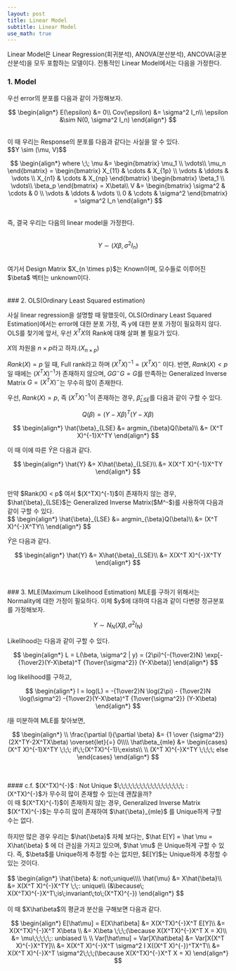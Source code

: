 ```yaml
---
layout: post
title: Linear Model
subtitle: Linear Model
use_math: true
---
```


Linear Model은 Linear Regression(회귀분석), ANOVA(분산분석), ANCOVA(공분산분석)을 모두 포함하는 모델이다. 전통적인 Linear Model에서는 다음을 가정한다.

### 1. Model

우선 error의 분포를 다음과 같이 가정해보자.

$$
\begin{align*}
E(\epsilon) &= 0\\
Cov(\epsilon) &= \sigma^2 I_n\\
\epsilon &\sim N(0, \sigma^2 I_n)
\end{align*}
$$

<br>
이 때 우리는 Response의 분포를 다음과 같다는 사실을 알 수 있다.

<br>
$$Y \sim (\mu, V)$$

<br>

$$
\begin{align*}
where \;\;
\mu &=
\begin{bmatrix}
\mu_1 \\
\vdots\\
\mu_n
\end{bmatrix} =
\begin{bmatrix}
X_{11} & \cdots & X_{1p} \\
\vdots & \ddots & \vdots \\
X_{n1} & \cdots & X_{np}
\end{bmatrix}
\begin{bmatrix}
\beta_1 \\
\vdots\\
\beta_p
\end{bmatrix}
= X\beta\\
V &=
\begin{bmatrix}
\sigma^2 & \cdots & 0 \\
\vdots & \ddots & \vdots \\
0 & \cdots & \sigma^2
\end{bmatrix}
= \sigma^2 I_n
\end{align*}
$$

<br>
즉, 결국 우리는 다음의 linear model을 가정한다.
<br>
<br>

$$ Y \sim (X\beta,\sigma^2 I_n)$$

<br>
여기서 Design Matrix $X_{n \times p}$는 Known이며, 모수들로 이루어진 $\beta$ 벡터는 unknown이다.
<br>
<br>
<br>
### 2. OLS(Ordinary Least Squared estimation)

사실 linear regression을 설명할 때 말했듯이, OLS(Ordinary Least Squared Estimation)에서는 error에 대한 분포 가정, 즉 y에 대한 분포 가정이 필요하지 않다. OLS를 찾기에 앞서, 우선 $X^TX$의 Rank에 대해 살펴 볼 필요가 있다.

$X$의 차원을 $n \times p$라고 하자.($X_{n \times p}$)

$Rank(X) = p$ 일 때, Full rank라고 하며 $(X^TX)^{-1} = (X^TX)^{-}$ 이다. 반면,
$Rank(X) < p$ 일 때에는 $(X^TX)^{-1}$가 존재하지 않으며, $GG^{-}G = G$를 만족하는 Generalized Inverse Matrix $G = (X^TX)^{-}$는 무수히 많이 존재한다.

우선, $Rank(X) = p$, 즉 $(X^TX)^{-1}$이 존재하는 경우, $\hat{\beta}_{LSE}$를 다음과 같이 구할 수 있다.
<br>


$$Q(\beta) = (Y-X\beta)^T(Y-X\beta)$$

$$
\begin{align*}
\hat{\beta}_{LSE} &= argmin_{\beta}Q(\beta)\\
&= (X^T X)^{-1}X^TY
\end{align*}
$$

이 때 이에 따른 $\hat{Y}$은 다음과 같다.

$$
\begin{align*}
\hat{Y} &= X\hat{\beta}_{LSE}\\ &= X(X^T X)^{-1}X^TY
\end{align*}
$$

<br>
만약 $Rank(X) < p$ 여서 $(X^TX)^{-1}$이 존재하지 않는 경우, $\hat{\beta}_{LSE}$는 Generalized Inverse Matrix($M^-$)를 사용하여 다음과 같이 구할 수 있다.

<br>
$$
\begin{align*}
\hat{\beta}_{LSE} &= argmin_{\beta}Q(\beta)\\
&= (X^T X)^{-}X^TY\\
\end{align*}
$$

$\hat{Y}$은 다음과 같다.

$$
\begin{align*}
\hat{Y} &= X\hat{\beta}_{LSE}\\ &= X(X^T X)^{-}X^TY
\end{align*}
$$

<br>
<br>
### 3. MLE(Maximum Likelihood Estimation)
MLE를 구하기 위해서는 Normality에 대한 가정이 필요하다. 이제 $y$에 대하여 다음과 같이 다변량 정규분포를 가정해보자.

$$ Y \sim N_{N}(X\beta, \sigma^2 I_N)$$

Likelihood는 다음과 같이 구할 수 있다.

$$
\begin{align*}
L = L(\beta, \sigma^2 | y) = (2\pi)^{-{1\over2}N} \exp[-{1\over2}(Y-X\beta)^T {1\over{\sigma^2}} (Y-X\beta)]
\end{align*}
$$

log likelihood를 구하고,

$$
\begin{align*}
l = log(L) = -{1\over2}N \log(2\pi) - {1\over2}N \log(\sigma^2) -{1\over2}(Y-X\beta)^T {1\over{\sigma^2}} (Y-X\beta)
\end{align*}
$$

$l$을 미분하여 MLE를 찾아보면,

$$
\begin{align*}
\\
\frac{\partial l}{\partial \beta} &= {1 \over {\sigma^2}}(2X^TY-2X^TX\beta) \overset{let}{=} 0\\\\
\hat\beta_{mle} &=
\begin{cases}
(X^T X)^{-1}X^TY \;\;\; if\;\;(X^TX)^{-1}\;exists\\
\\
(X^T X)^{-}X^TY \;\;\;\; else
\end{cases}
\end{align*}
$$

<br>
<br>
#### c.f. $(X^TX)^{-}$ : Not Unique
$\;\;\;\;\;\;\;\;\;\;\;\;\;\;\;\;\;\; : (X^TX)^{-}$가 무수히 많이 존재할 수 있는데 괜찮을까?

<br>
이 때 $(X^TX)^{-1}$이 존재하지 않는 경우, Generalized Inverse Matrix $(X^TX)^{-}$는 무수히 많이 존재하여 $\hat{\beta}_{mle}$ 를 Unique하게 구할 수는 없다.
<br>
<br>
하지만  많은 경우 우리는 $\hat{\beta}$ 자체 보다는, $\hat E[Y] = \hat \mu = X\hat{\beta} $ 에 더 관심을 가지고 있으며, $\hat \mu$ 은 Unique하게 구할 수 있다. 즉, $\beta$를 Unique하게 추정할 수는 없지만, $E[Y]$는 Unique하게 추정할 수 있는 것이다.

<br>
<br>
$$
\begin{align*}
\hat{\beta} &: not\;unique\\\\
\hat{\mu} &= X\hat{\beta}\\ &= X(X^T X)^{-}X^TY \;\;: unique\\
(&\because\; X(X^TX)^{-}X^T\;is\;invariant\;to\;(X^TX)^{-})
\end{align*}
$$

<br>
<br>
이 때 $X\hat\beta$의 평균과 분산을 구해보면 다음과 같다.

$$
\begin{align*}
E[\hat\mu] = E[X\hat\beta] &= X(X^TX)^{-}X^T E[Y]\\
&= X(X^TX)^{-}X^T X\beta \\
&= X\beta \;\;\;(\because X(X^TX)^{-}X^T X = X)\\
&= \mu\;\;\;\;\;: unbiased
\\
\\
Var[\hat\mu] = Var[X\hat\beta] &= Var[X(X^T X)^{-}X^TY]\\
&= X(X^T X)^{-}X^T \sigma^2 I X((X^T X)^{-})^TX^T\\
&= X(X^T X)^{-}X^T \sigma^2\;\;\;(\because X(X^TX)^{-}X^T X = X)
\end{align*}
$$
